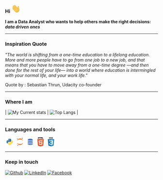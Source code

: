 ### Hi  <img src="https://raw.githubusercontent.com/ABSphreak/ABSphreak/master/gifs/Hi.gif" width="30px">

**I am a Data Analyst who wants to help others make the right decisions: _data driven ones_**
<hr>

### Inspiration Quote
_"The world is shifting from a one-time education to a lifelong education.
More and more people have to go from one job to a new job, 
and that means that you have to move away from a one-time degree —and then done for the rest of your life— into a world 
where education is intermingled with your normal life, and your work life."_

Quote by : Sebastian Thrun, Udacity co-founder

<hr>

### Where I am 

| ![My Current stats](https://github-readme-stats.vercel.app/api?username=hassansahhin&show_icons=true&theme=algolia&count_private=true) | ![Top Langs](https://github-readme-stats.vercel.app/api/top-langs/?username=hassansahhin&theme=algolia) |

<hr>

### Languages and tools

<code><img height="30" src="https://raw.githubusercontent.com/github/explore/80688e429a7d4ef2fca1e82350fe8e3517d3494d/topics/python/python.png"></code>
<code><img height="30" src="https://raw.githubusercontent.com/github/explore/80688e429a7d4ef2fca1e82350fe8e3517d3494d/topics/jupyter-notebook/jupyter-notebook.png"></code>
<code><img height="30" src="https://raw.githubusercontent.com/github/explore/80688e429a7d4ef2fca1e82350fe8e3517d3494d/topics/sql/sql.png"></code>
<code><img height="30" src="https://raw.githubusercontent.com/github/explore/80688e429a7d4ef2fca1e82350fe8e3517d3494d/topics/html/html.png"></code>
<code><img height="30" src="https://raw.githubusercontent.com/github/explore/80688e429a7d4ef2fca1e82350fe8e3517d3494d/topics/css/css.png"></code>

<hr>

### Keep in touch
[![Github](https://img.shields.io/badge/-Github-black?style=flat&labelColor=black&logo=github&logoColor=white "Github")](https://github.com/hassansahhin "Github")
[![LinkedIn](https://img.shields.io/badge/-LinkedIn-blue?style=flat&logo=Linkedin&logoColor=white "LinkedIn")](https://www.linkedin.com/in/hassanshahinpmp/ "LinkedIn")
[![Facebook](https://img.shields.io/badge/-Facebook-informational?style=flat&labelColor=informational&logo=facebook&logoColor=white "Facebook")](https://www.facebook.com/hassan.oshi/)




<!---
hassansahhin/hassansahhin is a ✨ special ✨ repository because its `README.md` (this file) appears on your GitHub profile.
You can click the Preview link to take a look at your changes.
--->
